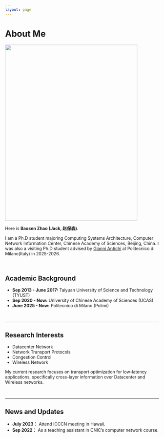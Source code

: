 ```yaml
---
layout: page
---
```


# About Me

<img src="https://jackmygreat.github.io/zhaobaosen.jpg" class="floatpic" width="433" height="577">

Here is **Baosen Zhao (Jack, 赵保森)**.

I am a Ph.D student majoring Computing Systems Architecture, Computer Network Information Center, Chinese Academy of Sciences, Beijing, China. I was also a visiting Ph.D student advised by [Gianni Antichi](https://gianniantichi.github.io/)  at Politecnico di Milano(Italy) in 2025-2026.


<br>

## Academic Background

- **Sep 2013 - June 2017:**  Taiyuan University of Science and Technology (TYUST)
- **Sep 2020 - Now:** University of Chinese Academy of Sciences (UCAS)
- **June 2025 - Now:** Politecnico di Milano (Polimi)

<br>

---

## Research Interests

- Datacenter Network
- Network Transport Protocols
- Congestion Control
- Wireless Network

My current research focuses on transport optimization for low-latency applications, specifically cross-layer information over Datacenter and Wireless networks.

<br>

---

## News and Updates

- **July 2023：** Attend ICCCN meeting in Hawaii.
- **Sep 2022：** As a teaching assistant in CNIC’s computer network course.